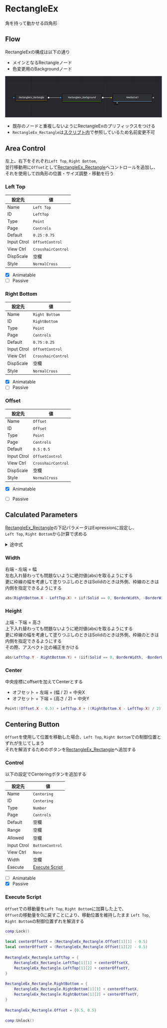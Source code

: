 # RectangleEx

角を持って動かせる四角形


## Flow

RectangleExの構成は以下の通り  

* メインとなるRectangleノード
* 色変更用のBackgroundノード

![Flow](flow.png)

* 既存のノードと重複しないようにRectangleExのプリフィックスをつける
* `RectangleEx_Rectangle`は[スクリプト内](#execute-script)で参照しているため名前変更不可


## Area Control

左上、右下をそれぞれ`Left Top`, `Right Bottom`,   
並行移動用に`Offset`として[RectangleEx_Rectangle](#flow)へコントロールを追加し、それを使用して四角形の位置・サイズ調整・移動を行う

### Left Top

| 設定先 | 値 |
| ---- | ---- |
| Name | `Left Top` |
| ID | `LeftTop` |
| Type | `Point` |
| Page | `Controls` |
| Default | `0.25` : `0.75` |
| Input Ctrol | `OffsetControl` |
| View Ctrl | `CrosshairControl` |
| DispScale | 空欄 |
| Style | `NormalCross` |

- [x] Animatable
- [ ] Passive

### Right Bottom

| 設定先 | 値 |
| ---- | ---- |
| Name | `Right Bottom` |
| ID | `RightBottom` |
| Type | `Point` |
| Page | `Controls` |
| Default | `0.75` : `0.25` |
| Input Ctrol | `OffsetControl` |
| View Ctrl | `CrosshairControl` |
| DispScale | 空欄 |
| Style | `NormalCross` |

- [x] Animatable
- [ ] Passive

### Offset

| 設定先 | 値 |
| ---- | ---- |
| Name | `Offset` |
| ID | `Offset` |
| Type | `Point` |
| Page | `Controls` |
| Default | `0.5` : `0.5` |
| Input Ctrol | `OffsetControl` |
| View Ctrl | `CrosshairControl` |
| DispScale | 空欄 |
| Style | `NormalCross` |

- [x] Animatable
- [ ] Passive


## Calculated Parameters

[RectangleEx_Rectangle](#flow)の下記パラメータはExpressionに設定し、  
`Left Top`, `Right Bottom`から計算で求める

<details>
<summary>途中式</summary>

<details>
<summary>1. 基本</summary>

#### Width

```lua
RightBottom.X - LeftTop.X
```

#### Height

```lua
LeftTop.Y - RightBottom.Y
```

#### Center

```lua
Point(LeftTop.X + ((RightBottom.X - LeftTop.X) / 2), RightBottom.Y + ((LeftTop.Y - RightBottom.Y) / 2))
```

</details>


<details>
<summary>2. 入れ替え可能にする</summary>

#### Width

```lua
abs(RightBottom.X - LeftTop.X)
```

#### Height

```lua
abs(LeftTop.Y - RightBottom.Y)
```

</details>


<details>
<summary>3. 線の太さを考慮する</summary>

#### Width

```lua
abs(RightBottom.X - LeftTop.X) + BorderWidth
```

#### Height

```lua
abs(LeftTop.Y - RightBottom.Y) + (BorderWidth * (MaskWidth / MaskHeight))
```

</details>

<details>
<summary>4. 塗りつぶしを考慮する</summary>

#### Width

```lua
abs(RightBottom.X - LeftTop.X) + iif(Solid == 0, BorderWidth, -BorderWidth)
```

#### Height

```lua
abs(LeftTop.Y - RightBottom.Y) + (iif(Solid == 0, BorderWidth, -BorderWidth) * (MaskWidth / MaskHeight))
```

</details>

<details>
<summary>5. 平行移動を可能にする</summary>

```lua
Point((Offset.X - 0.5) + LeftTop.X + ((RightBottom.X - LeftTop.X) / 2), (Offset.Y - 0.5) + RightBottom.Y + ((LeftTop.Y - RightBottom.Y) / 2))
```

</details>
</details>
</details>


### Width

右端 - 左端 = 幅  
左右入れ替わっても問題ないように絶対値(abs)を取るようにする  
更に枠線の幅を考慮して塗りつぶしのときはSolidのときは外側、枠線のときは内側を指定できるようにする

```lua
abs(RightBottom.X - LeftTop.X) + iif(Solid == 0, BorderWidth, -BorderWidth)
```

### Height

上端 - 下端 = 高さ  
上下入れ替わっても問題ないように絶対値(abs)を取るようにする  
更に枠線の幅を考慮して塗りつぶしのときはSolidのときは外側、枠線のときは内側を指定できるようにする  
その際、アスペクト比の補正をかける

```lua
abs(LeftTop.Y - RightBottom.Y) + (iif(Solid == 0, BorderWidth, -BorderWidth) * (MaskWidth / MaskHeight))
```

### Center

中央座標にoffsetを加えてCenterとする

* オフセット + 左端 + (幅 / 2) = 中央X
* オフセット + 下端 + (高さ / 2) = 中央Y

```lua
Point((Offset.X - 0.5) + LeftTop.X + ((RightBottom.X - LeftTop.X) / 2), (Offset.Y - 0.5) + RightBottom.Y + ((LeftTop.Y - RightBottom.Y) / 2))
```


## Centering Button

`Offset`を使用して位置を移動した場合、`Left Top`, `Right Bottom`での制御位置とずれが生じてしまう   
それを解消するためのボタンを[RectangleEx_Rectangle](#flow)へ追加する

### Control

以下の設定でCenteringボタンを追加する

| 設定先 | 値 |
| ---- | ---- |
| Name | `Centering` |
| ID | `Centering` |
| Type | `Number` |
| Page | `Controls` |
| Default | 空欄 |
| Range | 空欄 |
| Allowed | 空欄 |
| Input Ctrol | `ButtonControl` |
| View Ctrl | `None` |
| Width | 空欄 |
| Execute | [Execute Script](#execute-script) |

- [ ] Animatable
- [x] Passive

### Execute Script

`Offset`での移動量を`Left Top`, `Right Bottom`に加算した上で、  
`Offset`の移動量を0に戻すことにより、移動位置を維持したまま  `Left Top`, `Right Bottom`の制御位置ずれを解消する

```lua
comp:Lock()

local centerOffsetX = (RectangleEx_Rectangle.Offset[1][1] - 0.5)
local centerOffsetY = (RectangleEx_Rectangle.Offset[1][2] - 0.5)

RectangleEx_Rectangle.LeftTop = {
    RectangleEx_Rectangle.LeftTop[1][1] + centerOffsetX,
    RectangleEx_Rectangle.LeftTop[1][2] + centerOffsetY,
}

RectangleEx_Rectangle.RightBottom = {
    RectangleEx_Rectangle.RightBottom[1][1] + centerOffsetX,
    RectangleEx_Rectangle.RightBottom[1][2] + centerOffsetY,
}

RectangleEx_Rectangle.Offset = {0.5, 0.5}

comp:Unlock()
```
